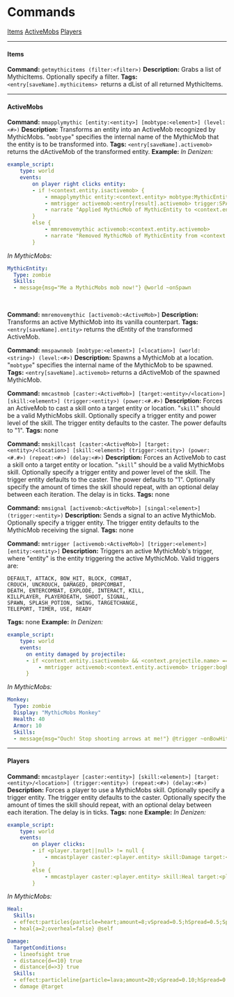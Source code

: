 # Commands
[Items](#items)
[ActiveMobs](#activemobs)
[Players](#players)

----
#### Items
**Command:** ```getmythicitems (filter:<filter>)```
**Description:** Grabs a list of MythicItems.
Optionally specify a filter.
**Tags:** `<entry[saveName].mythicitems> `returns a dList of all returned MythicItems.

----
#### ActiveMobs
**Command:** `mmapplymythic [entity:<entity>] [mobtype:<element>] (level:<#>)`
**Description:** Transforms an entity into an ActiveMob recognized by MythicMobs.
"`mobtype`" specifies the internal name of the MythicMob that the entity is to be transformed into.
**Tags:** `<entry[saveName].activemob>` returns the dActiveMob of the transformed entity.
**Example:**
*In Denizen:*
```yaml
example_script:
    type: world
    events:
        on player right clicks entity:
        - if !<context.entity.isactivemob> {
            - mmapplymythic entity:<context.entity> mobtype:MythicEntity level:1 save:result
            - mmtrigger activemob:<entry[result].activemob> trigger:SPAWN entity:<context.entity>
            - narrate "Applied MythicMob of MythicEntity to <context.entity>!"
        }
        else {
            - mmremovemythic activemob:<context.entity.activemob>
            - narrate "Removed MythicMob of MythicEntity from <context.entity>!"
        }
```
*In MythicMobs:*
```yaml
MythicEntity:
  Type: zombie
  Skills:
  - message{msg="Me a MythicMobs mob now!"} @world ~onSpawn
```

<br>

**Command:** `mmremovemythic [activemob:<ActiveMob>]`
**Description:** Transforms an active MythicMob into its vanilla counterpart.
**Tags:** `<entry[saveName].entity>` returns the dEntity of the transformed ActiveMob.
<br>

**Command:** `mmspawnmob [mobtype:<element>] [<location>] (world:<string>) (level:<#>)`
**Description:** Spawns a MythicMob at a location.
"`mobtype`" specifies the internal name of the MythicMob to be spawned.
**Tags:** `<entry[saveName].activemob>` returns a dActiveMob of the spawned MythicMob.
<br>

**Command:** `mmcastmob [caster:<ActiveMob>] [target:<entity>/<location>] [skill:<element>] (trigger:<entity>) (power:<#.#>)`
**Description:** Forces an ActiveMob to cast a skill onto a target entity or location.
"`skill`" should be a valid MythicMobs skill.
Optionally specify a trigger entity and power level of the skill. The trigger entity defaults to the caster. The power defaults to "1".
**Tags:** none
<br>

**Command:** `mmskillcast [caster:<ActiveMob>] [target:<entity>/<location>] [skill:<element>] (trigger:<entity>) (power:<#.#>) (repeat:<#>) (delay:<#>)`
**Description:** Forces an ActiveMob to cast a skill onto a target entity or location.
"`skill`" should be a valid MythicMobs skill.
Optionally specify a trigger entity and power level of the skill. The trigger entity defaults to the caster. The power defaults to "1".
Optionally specify the amount of times the skill should repeat, with an optional delay between each iteration. The delay is in ticks.
**Tags:** none
<br>

**Command:** `mmsignal [activemob:<ActiveMob>] [singal:<element>] (trigger:<entity>)`
**Description:** Sends a signal to an active MythicMob.
Optionally specify a trigger entity. The trigger entity defaults to the MythicMob receiving the signal.
**Tags:** none
<br>

**Command:** `mmtrigger [activemob:<ActiveMob>] [trigger:<element>] [entity:<entity>]`
**Description:** Triggers an active MythicMob's trigger, where "entity" is the entity triggering the active MythicMob.
Valid triggers are:
```
DEFAULT, ATTACK, BOW_HIT, BLOCK, COMBAT,
CROUCH, UNCROUCH, DAMAGED, DROPCOMBAT,
DEATH, ENTERCOMBAT, EXPLODE, INTERACT, KILL,
KILLPLAYER, PLAYERDEATH, SHOOT, SIGNAL,
SPAWN, SPLASH_POTION, SWING, TARGETCHANGE,
TELEPORT, TIMER, USE, READY
```
**Tags:** none
**Example:**
*In Denizen:*
```yaml
example_script:
    type: world
    events:
      on entity damaged by projectile:
      - if <context.entity.isactivemob> && <context.projectile.name> == "arrow" {
          - mmtrigger activemob:<context.entity.activemob> trigger:boghit entity:<context.damager>
      }
```
*In MythicMobs:*
```yaml
Monkey:
  Type: zombie
  Display: "MythicMobs Monkey"
  Health: 40
  Armor: 10
  Skills:
  - message{msg="Ouch! Stop shooting arrows at me!"} @trigger ~onBowHit 1
```

----
#### Players
**Command:** `mmcastplayer [caster:<entity>] [skill:<element>] [target:<entity>/<location>] (trigger:<entity>) (repeat:<#>) (delay:<#>)`
**Description:** Forces a player to use a MythicMobs skill.
Optionally specify a trigger entity. The trigger entity defaults to the caster.
Optionally specify the amount of times the skill should repeat, with an optional delay between each iteration. The delay is in ticks.
**Tags:** none
**Example:**
*In Denizen:*
```yaml
example_script:
    type: world
    events:
        on player clicks:
        - if <player.target||null> != null {
            - mmcastplayer caster:<player.entity> skill:Damage target:<player.target>
        }
        else {
            - mmcastplayer caster:<player.entity> skill:Heal target:<player.entity> repeat:4 delay:20
        }
```
*In MythicMobs:*
```yaml
Heal:
  Skills:
  - effect:particles{particle=heart;amount=8;vSpread=0.5;hSpread=0.5;Spped=0.01;yoffset=1} @self
  - heal{a=2;overheal=false} @self

Damage:
  TargetConditions:
  - lineofsight true
  - distance{d=<10} true
  - distance{d=>3} true
  Skills:
  - effect:particleline{particle=lava;amount=20;vSpread=0.10;hSpread=0.10;Speed=0.2;yoffset=1;ystartoffset=0;distancebetween=1} @target
  - damage @target
```